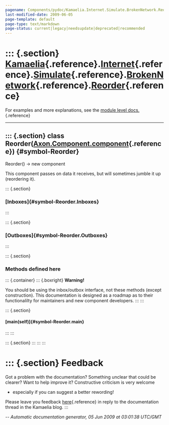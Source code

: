 ```yaml
---
pagename: Components/pydoc/Kamaelia.Internet.Simulate.BrokenNetwork.Reorder
last-modified-date: 2009-06-05
page-template: default
page-type: text/markdown
page-status: current|legacy|needsupdate|deprecated|recommended
---
```

::: {.section}
[Kamaelia](/Components/pydoc/Kamaelia.html){.reference}.[Internet](/Components/pydoc/Kamaelia.Internet.html){.reference}.[Simulate](/Components/pydoc/Kamaelia.Internet.Simulate.html){.reference}.[BrokenNetwork](/Components/pydoc/Kamaelia.Internet.Simulate.BrokenNetwork.html){.reference}.[Reorder](/Components/pydoc/Kamaelia.Internet.Simulate.BrokenNetwork.Reorder.html){.reference}
==============================================================================================================================================================================================================================================================================================================================================================================================

For examples and more explanations, see the [module level
docs.](/Components/pydoc/Kamaelia.Internet.Simulate.BrokenNetwork.html){.reference}

------------------------------------------------------------------------

::: {.section}
class Reorder([Axon.Component.component](/Docs/Axon/Axon.Component.component.html){.reference}) {#symbol-Reorder}
-----------------------------------------------------------------------------------------------

Reorder() -\> new component

This component passes on data it receives, but will sometimes jumble it
up (reordering it).

::: {.section}
### [Inboxes]{#symbol-Reorder.Inboxes}
:::

::: {.section}
### [Outboxes]{#symbol-Reorder.Outboxes}
:::

::: {.section}
### Methods defined here

::: {.container}
::: {.boxright}
**Warning!**

You should be using the inbox/outbox interface, not these methods
(except construction). This documentation is designed as a roadmap as to
their functionalilty for maintainers and new component developers.
:::
:::

::: {.section}
#### [main(self)]{#symbol-Reorder.main}
:::
:::

::: {.section}
:::
:::
:::

::: {.section}
Feedback
========

Got a problem with the documentation? Something unclear that could be
clearer? Want to help improve it? Constructive criticism is very welcome
- especially if you can suggest a better rewording!

Please leave you feedback
[here](../../../cgi-bin/blog/blog.cgi?rm=viewpost&nodeid=1142023701){.reference}
in reply to the documentation thread in the Kamaelia blog.
:::

*\-- Automatic documentation generator, 05 Jun 2009 at 03:01:38 UTC/GMT*
